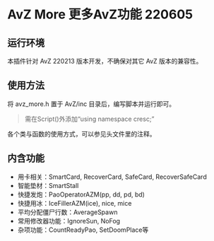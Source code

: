 # AvZ More 更多AvZ功能 220605

## 运行环境

本插件针对 AvZ 220213 版本开发，不确保对其它 AvZ 版本的兼容性。

## 使用方法
将 avz_more.h 置于 AvZ/inc 目录后，编写脚本并运行即可。

> 需在Script()外添加“using namespace cresc;”

各个类与函数的使用方式，可以参见头文件里的注释。

## 内含功能
- 用卡相关：SmartCard, RecoverCard, SafeCard, RecoverSafeCard
- 智能垫材：SmartStall
- 快捷发炮：PaoOperatorAZM(pp, dd, pd, bd)
- 快捷用冰：IceFillerAZM(ice), nice, mice
- 平均分配僵尸行数：AverageSpawn
- 常用修改器功能：IgnoreSun, NoFog
- 杂项功能：CountReadyPao, SetDoomPlace等
